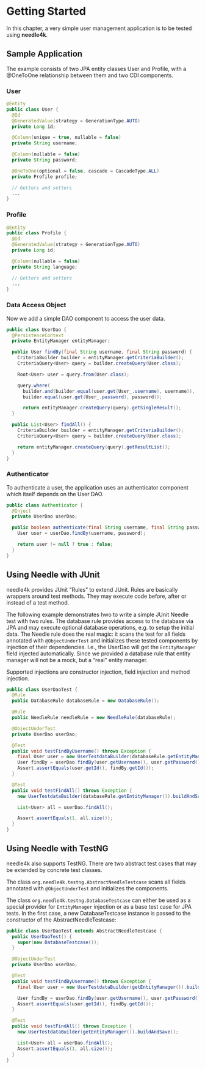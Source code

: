 # Getting Started

In this chapter, a very simple user management application is to be tested using **needle4k**.

## Sample Application

The example consists of two JPA entity classes User and Profile, with a @OneToOne relationship between them and two CDI components.

### User

```java
@Entity
public class User {
  @Id
  @GeneratedValue(strategy = GenerationType.AUTO)
  private Long id;

  @Column(unique = true, nullable = false)
  private String username;

  @Column(nullable = false)
  private String password;

  @OneToOne(optional = false, cascade = CascadeType.ALL)
  private Profile profile;

  // Getters and setters
  ...
}
```

### Profile

```java
@Entity
public class Profile {
  @Id
  @GeneratedValue(strategy = GenerationType.AUTO)
  private Long id;

  @Column(nullable = false)
  private String language;

  // Getters and setters
  ...
}
```

### Data Access Object

Now we add a simple DAO component to access the user data.

```java
public class UserDao {
  @PersistenceContext
  private EntityManager entityManager;

  public User findBy(final String username, final String password) {
    CriteriaBuilder builder = entityManager.getCriteriaBuilder();
    CriteriaQuery<User> query = builder.createQuery(User.class);

    Root<User> user = query.from(User.class);

    query.where(
      builder.and(builder.equal(user.get(User_.username), username)),
      builder.equal(user.get(User_.password), password));

      return entityManager.createQuery(query).getSingleResult();
  }

  public List<User> findAll() {
    CriteriaBuilder builder = entityManager.getCriteriaBuilder();
    CriteriaQuery<User> query = builder.createQuery(User.class);

    return entityManager.createQuery(query).getResultList();
  }
}
```

### Authenticator

To authenticate a user, the application uses an authenticator component which itself depends on the User DAO.

```java
public class Authenticator {
  @Inject
  private UserDao userDao;

  public boolean authenticate(final String username, final String password) {
    User user = userDao.findBy(username, password);

    return user != null ? true : false;
  }
}
```

## Using Needle with JUnit

needle4k provides JUnit “Rules” to extend JUnit. Rules are basically wrappers around test methods. They may execute 
code before, after or instead of a test method.

The following example demonstrates hwo to write a simple JUnit Needle
test with two rules. The database rule provides access to the database
via JPA and may execute optional database operations, e.g. to setup the
initial data. The Needle rule does the real magic: it scans the test for
all fields annotated with `@ObjectUnderTest` and initializes these
tested components by injection of their dependencies. I.e., the UserDao
will get the `EntityManager` field injected automatically. Since we
provided a database rule that entity manager will not be a mock, but a
“real” entity manager.

Supported injections are constructor injection, field injection and
method injection.

```java
public class UserDaoTest {
  @Rule
  public DatabaseRule databaseRule = new DatabaseRule();

  @Rule
  public NeedleRule needleRule = new NeedleRule(databaseRule);

  @ObjectUnderTest
  private UserDao userDao;

  @Test
  public void testFindByUsername() throws Exception {
    final User user = new UserTestdataBuilder(databaseRule.getEntityManager()).buildAndSave();
    User findBy = userDao.findBy(user.getUsername(), user.getPassword());
    Assert.assertEquals(user.getId(), findBy.getId());
  }

  @Test
  public void testFindAll() throws Exception {
    new UserTestdataBuilder(databaseRule.getEntityManager()).buildAndSave();

    List<User> all = userDao.findAll();

    Assert.assertEquals(1, all.size());
  }
}
```

## Using Needle with TestNG

needle4k also supports TestNG. There are two abstract test cases that may be extended by concrete test classes.

The class `org.needle4k.testng.AbstractNeedleTestcase` scans all fields annotated with `@ObjectUnderTest` and 
initializes the components.

The class `org.needle4k.testng.DatabaseTestcase` can either be used as a special provider for `EntityManager` injection 
or as a base test case for JPA tests. In the first case, a new DatabaseTestcase instance is passed to the constructor of
the AbstractNeedleTestcase:

```java
public class UserDaoTest extends AbstractNeedleTestcase {
  public UserDaoTest() {
    super(new DatabaseTestcase());
  }

  @ObjectUnderTest
  private UserDao userDao;

  @Test
  public void testFindByUsername() throws Exception {
    final User user = new UserTestdataBuilder(getEntityManager()).buildAndSave();

    User findBy = userDao.findBy(user.getUsername(), user.getPassword());
    Assert.assertEquals(user.getId(), findBy.getId());
  }

  @Test
  public void testFindAll() throws Exception {
    new UserTestdataBuilder(getEntityManager()).buildAndSave();

    List<User> all = userDao.findAll();
    Assert.assertEquals(1, all.size());
  }
}
```
